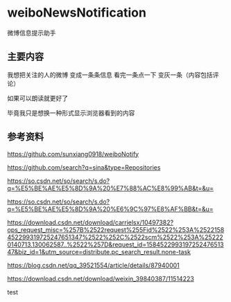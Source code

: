 # weiboNewsNotification

微博信息提示助手

## 主要内容

我想把关注的人的微博 变成一条条信息 看完一条点一下 变灰一条（内容包括评论）

如果可以朗读就更好了

毕竟我只是想换一种形式显示浏览器看到的内容

## 参考资料

https://github.com/sunxiang0918/weiboNotify

https://github.com/search?q=sina&type=Repositories

https://so.csdn.net/so/search/s.do?q=%E5%BE%AE%E5%8D%9A%20%E7%88%AC%E8%99%AB&t=&u=

https://so.csdn.net/so/search/s.do?q=%E5%BE%AE%E5%8D%9A%20%E6%9C%97%E8%AF%BB&t=&u=

https://download.csdn.net/download/carrielsx/10497382?ops_request_misc=%257B%2522request%255Fid%2522%253A%2522158452299319725247651347%2522%252C%2522scm%2522%253A%252220140713.130062587..%2522%257D&request_id=158452299319725247651347&biz_id=1&utm_source=distribute.pc_search_result.none-task

https://blog.csdn.net/qq_39521554/article/details/87940001

https://download.csdn.net/download/weixin_39840387/11514223

test
